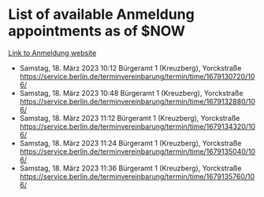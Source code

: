 # List of available Anmeldung appointments as of $NOW
[Link to Anmeldung website](https://service.berlin.de/terminvereinbarung/termin/tag.php?termin=1&anliegen[]=120686&dienstleisterlist=122210,122217,327316,122219,327312,122227,327314,122231,327346,122243,327348,122254,122252,329742,122260,329745,122262,329748,122271,327278,122273,327274,122277,327276,330436,122280,327294,122282,327290,122284,327292,122291,327270,122285,327266,122286,327264,122296,327268,150230,329760,122297,327286,122294,327284,122312,329763,122314,329775,122304,327330,122311,327334,122309,327332,317869,122281,327352,122279,329772,122283,122276,327324,122274,327326,122267,329766,122246,327318,122251,327320,122257,327322,122208,327298,122226,327300&herkunft=http%3A%2F%2Fservice.berlin.de%2Fdienstleistung%2F120686%2F)
- Samstag, 18. März 2023 10:12 Bürgeramt 1 (Kreuzberg), Yorckstraße https://service.berlin.de/terminvereinbarung/termin/time/1679130720/106/
- Samstag, 18. März 2023 10:48 Bürgeramt 1 (Kreuzberg), Yorckstraße https://service.berlin.de/terminvereinbarung/termin/time/1679132880/106/
- Samstag, 18. März 2023 11:12 Bürgeramt 1 (Kreuzberg), Yorckstraße https://service.berlin.de/terminvereinbarung/termin/time/1679134320/106/
- Samstag, 18. März 2023 11:24 Bürgeramt 1 (Kreuzberg), Yorckstraße https://service.berlin.de/terminvereinbarung/termin/time/1679135040/106/
- Samstag, 18. März 2023 11:36 Bürgeramt 1 (Kreuzberg), Yorckstraße https://service.berlin.de/terminvereinbarung/termin/time/1679135760/106/
